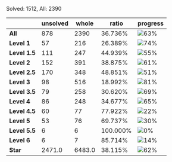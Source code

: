 Solved: 1512, All: 2390

| |unsolved|whole|ratio|progress|
|----|----|----|----|----|
|**All**| 878 | 2390 | 36.736%| ![63%](https://progress-bar.dev/63?title=All) |
|**Level 1**| 57 | 216 | 26.389%| ![74%](https://progress-bar.dev/74?title=Level+1++)|
|**Level 1.5**| 111 | 247 | 44.939%| ![55%](https://progress-bar.dev/55?title=Level+1.5)|
|**Level 2**| 152 | 391 | 38.875%| ![61%](https://progress-bar.dev/61?title=Level+2++)|
|**Level 2.5**| 170 | 348 | 48.851%| ![51%](https://progress-bar.dev/51?title=Level+2.5)|
|**Level 3**| 98 | 516 | 18.992%| ![81%](https://progress-bar.dev/81?title=Level+3++)|
|**Level 3.5**| 79 | 258 | 30.620%| ![69%](https://progress-bar.dev/69?title=Level+3.5)|
|**Level 4**| 86 | 248 | 34.677%| ![65%](https://progress-bar.dev/65?title=Level+4++)|
|**Level 4.5**| 60 | 77 | 77.922%| ![22%](https://progress-bar.dev/22?title=Level+4.5)|
|**Level 5**| 53 | 76 | 69.737%| ![30%](https://progress-bar.dev/30?title=Level+5++)|
|**Level 5.5**| 6 | 6 | 100.000%| ![0%](https://progress-bar.dev/0?title=Level+5.5)|
|**Level 6**| 6 | 7 | 85.714%| ![14%](https://progress-bar.dev/14?title=Level+6++)|
|**Star**|2471.0 | 6483.0 |38.115%| ![62%](https://progress-bar.dev/62?title=Star) |
